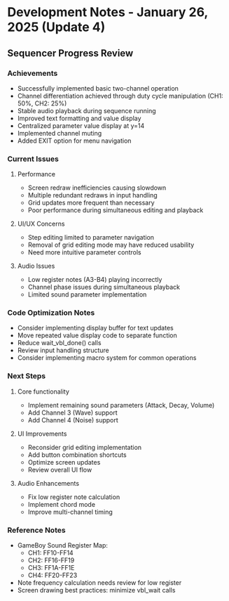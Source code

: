 # Development Notes - January 26, 2025 (Update 4)

## Sequencer Progress Review

### Achievements
- Successfully implemented basic two-channel operation
- Channel differentiation achieved through duty cycle manipulation (CH1: 50%, CH2: 25%)
- Stable audio playback during sequence running
- Improved text formatting and value display
- Centralized parameter value display at y=14
- Implemented channel muting
- Added EXIT option for menu navigation

### Current Issues
1. Performance
   - Screen redraw inefficiencies causing slowdown
   - Multiple redundant redraws in input handling
   - Grid updates more frequent than necessary
   - Poor performance during simultaneous editing and playback

2. UI/UX Concerns
   - Step editing limited to parameter navigation
   - Removal of grid editing mode may have reduced usability
   - Need more intuitive parameter controls

3. Audio Issues
   - Low register notes (A3-B4) playing incorrectly
   - Channel phase issues during simultaneous playback
   - Limited sound parameter implementation

### Code Optimization Notes
- Consider implementing display buffer for text updates
- Move repeated value display code to separate function
- Reduce wait_vbl_done() calls
- Review input handling structure
- Consider implementing macro system for common operations

### Next Steps
1. Core functionality
   - Implement remaining sound parameters (Attack, Decay, Volume)
   - Add Channel 3 (Wave) support
   - Add Channel 4 (Noise) support

2. UI Improvements
   - Reconsider grid editing implementation
   - Add button combination shortcuts
   - Optimize screen updates
   - Review overall UI flow

3. Audio Enhancements
   - Fix low register note calculation
   - Implement chord mode
   - Improve multi-channel timing

### Reference Notes
- GameBoy Sound Register Map:
  - CH1: FF10-FF14
  - CH2: FF16-FF19
  - CH3: FF1A-FF1E
  - CH4: FF20-FF23
- Note frequency calculation needs review for low register
- Screen drawing best practices: minimize vbl_wait calls